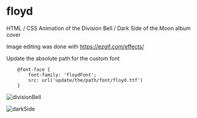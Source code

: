 # floyd



HTML / CSS Animation of the Division Bell / Dark Side of the Moon album cover

Image editing was done with https://ezgif.com/effects/

Update the absolute path for the custom font

		@font-face {
            font-family: 'floydFont';
            src: url('update/the/path/font/floyd.ttf')
        }



![divisionBell](https://user-images.githubusercontent.com/68449234/140394115-eb9b17ea-ae5f-47d4-b64d-bb6670b1684e.gif)




![darkSide](https://user-images.githubusercontent.com/68449234/140003966-52fabdaf-5715-4685-8d18-903a9e294a3c.gif)

